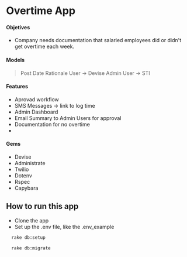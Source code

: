 # Overtime App

#### Objetives
- Company needs documentation that salaried employees did or didn't get overtime each week.

#### Models
> Post
> Date
> Rationale
> User -> Devise
> Admin User -> STI

#### Features
- Aprovad workflow
- SMS Messages -> link to log time
- Admin Dashboard
- Email Summary to Admin Users for approval
- Documentation for no overtime
- 
#### Gems
- Devise
- Administrate
- Twilio
- Dotenv
- Rspec
- Capybara

## How to run this app
- Clone the app
- Set up the .env file, like the .env_example

```sh
  rake db:setup
```

```sh
  rake db:migrate
```
